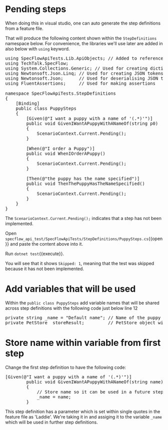 
# Pending steps

When doing this in visual studio, one can auto generate the step definitions from a feature file.

That will produce the following content shown within the `StepDefinitions` namespace below.
For convenience, the libraries we'll use later are added in also below with `using` keyword.

<pre class="file" data-target="clipboard">
using SpecFlowApiTests.Lib.ApiObjects; // Added to reference the Api Object we defined previously
using TechTalk.SpecFlow;
using System.Collections.Generic; // Used for creating dictionaries
using Newtonsoft.Json.Linq; // Used for creating JSON tokens
using Newtonsoft.Json;      // Used for deserialising JSON to C# objects
using FluentAssertions;     // Used for making assertions

namespace SpecFlowApiTests.StepDefinitions
{
    [Binding]
    public class PuppySteps
    {
        [Given(@"I want a puppy with a name of '(.*)'")]
        public void GivenIWantAPuppyWithANameOf(string p0)
        {
            ScenarioContext.Current.Pending();
        }
        
        [When(@"I order a Puppy")]
        public void WhenIOrderAPuppy()
        {
            ScenarioContext.Current.Pending();
        }
        
        [Then(@"the puppy has the name specified")]
        public void ThenThePuppyHasTheNameSpecified()
        {
            ScenarioContext.Current.Pending();
        }            
    }
}
</pre>

The `ScenarioContext.Current.Pending();` indicates that a step has not been implemented. 

Open `specflow_api_test/SpecFlowApiTests/StepDefinitions/PuppySteps.cs`{{open}} and paste the content above into it.

Run `dotnet test`{{execute}}. 

You will see that it shows `Skipped: 1`, meaning that the test was skipped because it has not been implemented.

# Add variables that will be used

Within the `public class PuppySteps` add variable names that will be shared across step definitions with the following code just below line 12

<pre class="file" data-target="clipboard">
private string _name = "Default name"; // Name of the puppy
private PetStore _storeResult;         // PetStore object with Id, Name, Status properties
</pre>

# Store name within variable from first step

Change the first step definition to have the following code:

<pre class="file" data-target="clipboard">
[Given(@"I want a puppy with a name of '(.*)'")]
        public void GivenIWantAPuppyWithANameOf(string name)
        {
            // Store name so it can be used in a future step
            _name = name;
        }
</pre>

This step definition has a parameter which is set within single quotes in the feature file as 'Laddie'. We're taking it in and assiging it to the variable `_name` which
will be used in further step definitions. 

